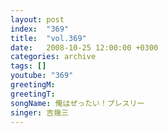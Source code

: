 ```yaml
---
layout: post
index:  "369"
title:  "vol.369"
date:   2008-10-25 12:00:00 +0300
categories: archive
tags: []
youtube: "369"
greetingM: 
greetingT: 
songName: 俺はぜったい！プレスリー
singer: 吉幾三
---
```

